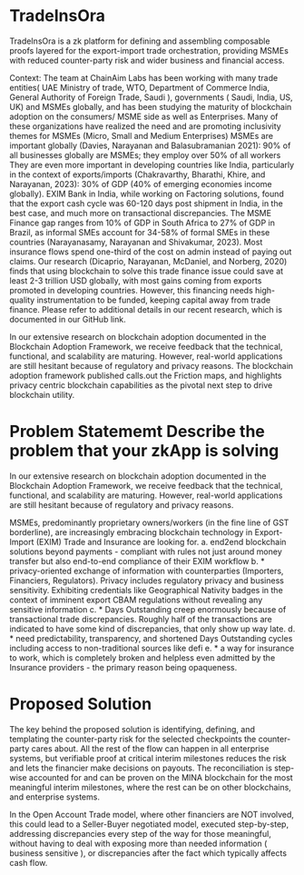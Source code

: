 # TradeInsOra

TradeInsOra is a zk platform for defining and assembling composable proofs layered for the export-import trade orchestration, providing MSMEs with reduced counter-party risk and wider business and financial access.
 
Context:
The team at ChainAim Labs has been working with many trade entities( UAE Ministry of trade, WTO, Department of Commerce India, General Authority of Foreign Trade, Saudi ), governments ( Saudi, India, US, UK) and MSMEs globally, and has been studying the maturity of blockchain adoption on the consumers/ MSME side as well as Enterprises. Many of these organizations have realized the need and are promoting inclusivity themes for MSMEs (Micro, Small and Medium Enterprises)
MSMEs are important globally (Davies, Narayanan and Balasubramanian 2021): 
   90% of all businesses globally are MSMEs; they employ over 50% of all workers
   They are even more important in developing countries like India, particularly in the context of   exports/imports (Chakravarthy, Bharathi, Khire, and Narayanan, 2023): 
   30% of GDP (40% of emerging economies income globally).
EXIM Bank in India, while working on Factoring solutions, found that the export cash cycle was 60-120 days post shipment in India, in the best case, and much more on transactional discrepancies.
The MSME Finance gap ranges from 10% of GDP in South Africa to 27% of GDP in Brazil, as informal SMEs account for 34-58% of formal SMEs in these countries (Narayanasamy, Narayanan and Shivakumar, 2023). 
Most insurance flows spend one-third of the cost on admin instead of paying out claims. Our research (Dicaprio, Narayanan, McDaniel, and Norberg, 2020) finds that using blockchain to solve this trade finance issue could save at least 2-3 trillion USD globally, with most gains coming from exports promoted in developing countries. However, this financing needs high-quality instrumentation to be funded, keeping capital away from trade finance. 
Please refer to additional details in our recent research, which is documented in our GitHub link.

In our extensive research on blockchain adoption documented in the Blockchain Adoption Framework, we receive feedback that the technical, functional, and scalability are maturing. However, real-world applications are still hesitant because of regulatory and privacy reasons. 
The blockchain adoption framework published calls.out the Friction maps, and highlights privacy centric blockchain capabilities as the pivotal next step to drive blockchain utility.


# Problem Statememt  Describe the problem that your zkApp is solving

In our extensive research on blockchain adoption documented in the Blockchain Adoption Framework, we receive feedback that the technical, functional, and scalability are maturing. However, real-world applications are still hesitant because of regulatory and privacy reasons. 

MSMEs, predominantly proprietary owners/workers (in the fine line of GST borderline), are increasingly embracing blockchain technology in Export-Import (EXIM) Trade and Insurance are looking for. 
a. end2end blockchain solutions beyond payments - compliant with rules not just around money transfer but also end-to-end compliance of their EXIM workflow
b. * privacy-oriented exchange of information with counterparties (Importers, Financiers, Regulators). Privacy includes regulatory privacy and business sensitivity.
   Exhibiting credentials like Geographical Nativity badges in the context of imminent export CBAM     regulations without revealing any sensitive information
c. * Days Outstanding creep enormously because of transactional trade discrepancies. Roughly half of the transactions are indicated to have some kind of discrepancies, that only show up way late.
d. * need predictability, transparency, and shortened Days Outstanding cycles including access to non-traditional sources like defi
e. * a way for insurance to work, which is completely broken and helpless even admitted by the Insurance providers - the primary reason being opaqueness.

# Proposed Solution 

The key behind the proposed solution is identifying, defining, and templating the counter-party risk for the selected checkpoints the counter-party cares about. All the rest of the flow can happen in all enterprise systems, but verifiable proof at critical interim milestones reduces the risk and lets the financier make decisions on payouts. The reconciliation is step-wise accounted for and can be proven on the MINA blockchain for the most meaningful interim milestones, where the rest can be on other blockchains, and enterprise systems.

In the Open Account Trade model, where other financiers are NOT involved, this could lead to a Seller-Buyer negotiated model, executed step-by-step, addressing discrepancies every step of the way for those meaningful, without having to deal with exposing more than needed information ( business sensitive ), or discrepancies after the fact which typically affects cash flow.















